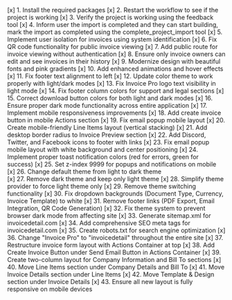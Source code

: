 [x] 1. Install the required packages
[x] 2. Restart the workflow to see if the project is working
[x] 3. Verify the project is working using the feedback tool
[x] 4. Inform user the import is completed and they can start building, mark the import as completed using the complete_project_import tool
[x] 5. Implement user isolation for invoices using system identification
[x] 6. Fix QR code functionality for public invoice viewing
[x] 7. Add public route for invoice viewing without authentication
[x] 8. Ensure only invoice owners can edit and see invoices in their history
[x] 9. Modernize design with beautiful fonts and pink gradients
[x] 10. Add enhanced animations and hover effects
[x] 11. Fix footer text alignment to left
[x] 12. Update color theme to work properly with light/dark modes
[x] 13. Fix Invoice Pro logo text visibility in light mode
[x] 14. Fix footer column colors for support and legal sections
[x] 15. Correct download button colors for both light and dark modes
[x] 16. Ensure proper dark mode functionality across entire application
[x] 17. Implement mobile responsiveness improvements
[x] 18. Add create invoice button in mobile Actions section
[x] 19. Fix email popup mobile layout
[x] 20. Create mobile-friendly Line Items layout (vertical stacking)
[x] 21. Add desktop border radius to Invoice Preview section
[x] 22. Add Discord, Twitter, and Facebook icons to footer with links
[x] 23. Fix email popup mobile layout with white background and center positioning
[x] 24. Implement proper toast notification colors (red for errors, green for success)
[x] 25. Set z-index 9999 for popups and notifications on mobile
[x] 26. Change default theme from light to dark theme  
[x] 27. Remove dark theme and keep only light theme
[x] 28. Simplify theme provider to force light theme only
[x] 29. Remove theme switching functionality
[x] 30. Fix dropdown backgrounds (Document Type, Currency, Invoice Template) to white
[x] 31. Remove footer links (PDF Export, Email Integration, QR Code Generation)
[x] 32. Fix theme system to prevent browser dark mode from affecting site
[x] 33. Generate sitemap.xml for invoicedetail.com
[x] 34. Add comprehensive SEO meta tags for invoicedetail.com
[x] 35. Create robots.txt for search engine optimization
[x] 36. Change "Invoice Pro" to "invoicedetail" throughout the entire site
[x] 37. Restructure invoice form layout with Actions Container at top
[x] 38. Add Create Invoice Button under Send Email Button in Actions Container
[x] 39. Create two-column layout for Company Information and Bill To sections
[x] 40. Move Line Items section under Company Details and Bill To
[x] 41. Move Invoice Details section under Line Items
[x] 42. Move Template & Design section under Invoice Details
[x] 43. Ensure all new layout is fully responsive on mobile devices